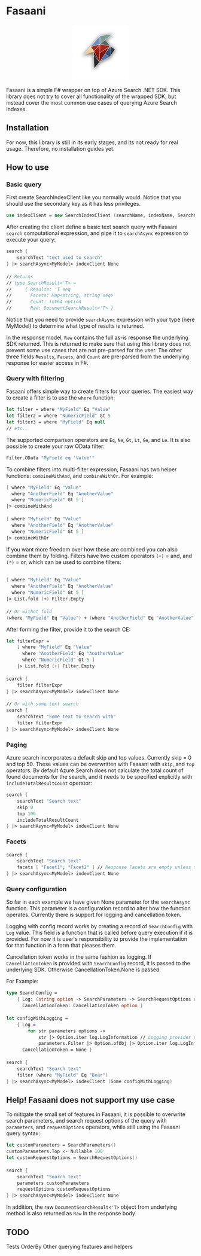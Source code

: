 # Fasaani

<p align="center">
<img src="https://github.com/ssiltanen/Fasaani/raw/master/Logo.png" width="150px"/>
</p>

Fasaani is a simple F# wrapper on top of Azure Search .NET SDK. This library does not try to cover all functionality of the wrapped SDK, but instead cover the most common use cases of querying Azure Search indexes.

## Installation

For now, this library is still in its early stages, and its not ready for real usage. Therefore, no installation guides yet.

## How to use

### Basic query

First create SearchIndexClient like you normally would. Notice that you should use the secondary key as it has less privileges.

```fsharp
use indexClient = new SearchIndexClient (searchName, indexName, SearchCredentials(searchQueryKey)) :> ISearchIndexClient
```

After creating the client define a basic text search query with Fasaani `search` computational expression, and pipe it to `searchAsync` expression to execute your query:

```fsharp
search {
    searchText "text used to search"
} |> searchAsync<MyModel> indexClient None

// Returns
// type SearchResult<'T> =
//     { Results: 'T seq
//       Facets: Map<string, string seq>
//       Count: int64 option
//       Raw: DocumentSearchResult<'T> }
```

Notice that you need to provide `searchAsync` expression with your type (here MyModel) to determine what type of results is returned.

In the response model, `Raw` contains the full as-is response the underlying SDK returned. This is returned to make sure that using this library does not prevent some use cases that are not pre-parsed for the user. The other three fields `Results`, `Facets`, and `Count` are pre-parsed from the underlying response for easier access in F#.

### Query with filtering

Fasaani offers simple way to create filters for your queries. The easiest way to create a filter is to use the `where` function:

```fsharp
let filter = where "MyField" Eq "Value"
let filter2 = where "NumericField" Gt 5
let filter3 = where "MyField" Eq null
// etc..
```

The supported comparison operators are `Eq`, `Ne`, `Gt`, `Lt`, `Ge`, and `Le`. It is also possible to create your raw OData filter:

```fsharp
Filter.OData "MyField eq 'Value'"
```

To combine filters into multi-filter expression, Fasaani has two helper functions: `combineWithAnd`, and `combineWithOr`. For example:

```fsharp
[ where "MyField" Eq "Value"
  where "AnotherField" Eq "AnotherValue"
  where "NumericField" Gt 5 ]
|> combineWithAnd

[ where "MyField" Eq "Value"
  where "AnotherField" Eq "AnotherValue"
  where "NumericField" Gt 5 ]
|> combineWithOr
```

If you want more freedom over how these are combined you can also combine them by folding. Filters have two custom operators `(+)` = and, and `(*)` = or, which can be used to combine filters:

```fsharp

[ where "MyField" Eq "Value"
  where "AnotherField" Eq "AnotherValue"
  where "NumericField" Gt 5 ]
|> List.fold (+) Filter.Empty

// Or withot fold
(where "MyField" Eq "Value") + (where "AnotherField" Eq "AnotherValue")
```

After forming the filter, provide it to the search CE:

```fsharp
let filterExpr =
    [ where "MyField" Eq "Value"
      where "AnotherField" Eq "AnotherValue"
      where "NumericField" Gt 5 ]
    |> List.fold (+) Filter.Empty

search {
    filter filterExpr
} |> searchAsync<MyModel> indexClient None

// Or with some text search
search {
    searchText "Some text to search with"
    filter filterExpr
} |> searchAsync<MyModel> indexClient None
```

### Paging

Azure search incorporates a default skip and top values. Currently skip = 0 and top 50. These values can be overwritten with Fasaani with `skip`, and `top` operators. By default Azure Search does not calculate the total count of found documents for the search, and it needs to be specified explicitly with `includeTotalResultCount` operator:

```fsharp
search {
    searchText "Search text"
    skip 0
    top 100
    includeTotalResultCount
} |> searchAsync<MyModel> indexClient None
```

### Facets

```fsharp
search {
    searchText "Search text"
    facets [ "Facet1"; "Facet2" ] // Response Facets are empty unless these are provided
} |> searchAsync<MyModel> indexClient None
```

### Query configuration

So far in each example we have given None parameter for the `searchAsync` function. This parameter is a configuration record to alter how the function operates. Currently there is support for logging and cancellation token. 

Logging with config record works by creating a record of `SearchConfig` with `Log` value. This field is a function that is called before query execution if it is provided. For now it is user's responsibility to provide the implementation for that function in a form that pleases them.

Cancellation token works in the same fashion as logging. If `CancellationToken` is provided with `SearchConfig` record, it is passed to the underlying SDK. Otherwise CancellationToken.None is passed.

For Example:

```fsharp
type SearchConfig =
    { Log: (string option -> SearchParameters -> SearchRequestOptions option -> unit) option
      CancellationToken: CancellationToken option }

let configWithLogging =
    { Log = 
        fun str parameters options ->
            str |> Option.iter log.LogInformation // Logging provider not specified here
            parameters.Filter |> Option.ofObj |> Option.iter log.LogInformation
      CancellationToken = None }

search {
    searchText "Search text"
    filter (where "MyField" Eq "Bear")
} |> searchAsync<MyModel> indexClient (Some configWithLogging)
```

## Help! Fasaani does not support my use case

To mitigate the small set of features in Fasaani, it is possible to overwrite search parameters, and search request options of the query with `parameters`, and `requestOptions` operators, while still using the Fasaani query syntax:

```fsharp
let customParameters = SearchParameters()
customParameters.Top <- Nullable 100
let customRequestOptions = SearchRequestOptions()

search {
    searchText "Search text"
    parameters customParameters
    requestOptions customRequestOptions
} |> searchAsync<MyModel> indexClient None
```

In addition, the raw `DocumentSearchResult<'T>` object from underlying method is also returned as `Raw` in the response body.

## TODO

Tests
OrderBy
Other querying features and helpers